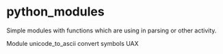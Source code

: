 # python_modules
Simple modules with functions which are using in parsing or other activity.

Module unicode_to_ascii convert symbols UAX
